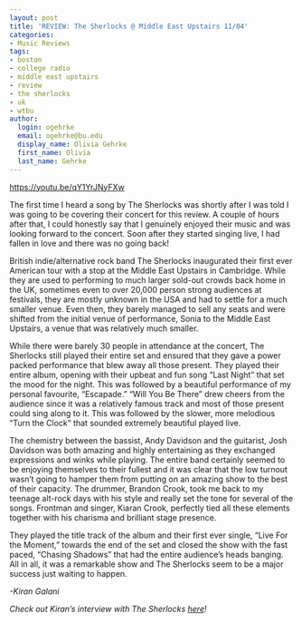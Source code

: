 ```yaml
---
layout: post
title: 'REVIEW: The Sherlocks @ Middle East Upstairs 11/04'
categories:
- Music Reviews
tags:
- boston
- college radio
- middle east upstairs
- review
- the sherlocks
- uk
- wtbu
author:
  login: ogehrke
  email: ogehrke@bu.edu
  display_name: Olivia Gehrke
  first_name: Olivia
  last_name: Gehrke
---
```

https://youtu.be/qY1YrJNyFXw

The first time I heard a song by The Sherlocks was shortly after I was told I was going to be covering their concert for this review. A couple of hours after that, I could honestly say that I genuinely enjoyed their music and was looking forward to the concert. Soon after they started singing live, I had fallen in love and there was no going back!

British indie/alternative rock band The Sherlocks inaugurated their first ever American tour with a stop at the Middle East Upstairs in Cambridge. While they are used to performing to much larger sold-out crowds back home in the UK, sometimes even to over 20,000 person strong audiences at festivals, they are mostly unknown in the USA and had to settle for a much smaller venue. Even then, they barely managed to sell any seats and were shifted from the initial venue of performance, Sonia to the Middle East Upstairs, a venue that was relatively much smaller.

While there were barely 30 people in attendance at the concert, The Sherlocks still played their entire set and ensured that they gave a power packed performance that blew away all those present. They played their entire album, opening with their upbeat and fun song “Last Night” that set the mood for the night. This was followed by a beautiful performance of my personal favourite, “Escapade.” “Will You Be There” drew cheers from the audience since it was a relatively famous track and most of those present could sing along to it. This was followed by the slower, more melodious “Turn the Clock” that sounded extremely beautiful played live.

The chemistry between the bassist, Andy Davidson and the guitarist, Josh Davidson was both amazing and highly entertaining as they exchanged expressions and winks while playing. The entire band certainly seemed to be enjoying themselves to their fullest and it was clear that the low turnout wasn’t going to hamper them from putting on an amazing show to the best of their capacity. The drummer, Brandon Crook, took me back to my teenage alt-rock days with his style and really set the tone for several of the songs. Frontman and singer, Kiaran Crook, perfectly tied all these elements together with his charisma and brilliant stage presence.

They played the title track of the album and their first ever single, “Live For the Moment,” towards the end of the set and closed the show with the fast paced, “Chasing Shadows” that had the entire audience’s heads banging. All in all, it was a remarkable show and The Sherlocks seem to be a major success just waiting to happen.

_\-Kiran Galani_

_Check out Kiran’s interview with The Sherlocks [here](http://sites.bu.edu/wtbu/2017/11/12/interview-the-sherlocks/)!_
